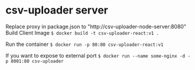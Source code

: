 
# csv-uploader server

Replace proxy in package.json to "http://csv-uploader-node-server:8080"
Build Client Image
`$ docker build -t csv-uploader-react:v1 .`

Run the container
`$ docker run -p 80:80 csv-uploader-react:v1 `

If you want to expose to external port
`$ docker run --name some-nginx -d -p 8001:80 csv-uploader`